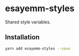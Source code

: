 # esayemm-styles

Shared style variables.

## Installation

```sh
yarn add esayemm-styles --save
```
